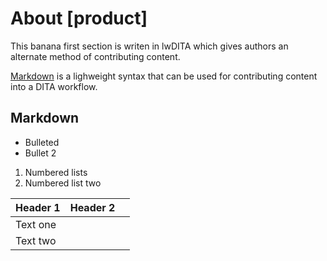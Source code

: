 # About [product]

This banana first section is writen in lwDITA which gives authors an alternate method of contributing content.

[Markdown](http://www.markdownguide.org) is a lighweight syntax that can be used for contributing content into a DITA workflow.

## Markdown

-   Bulleted
-   Bullet 2

1. Numbered lists
1. Numbered list two

| Header 1 | Header 2 |     |
| -------- | -------- | --- |
| Text one |          |     |
| Text two |          |     |

